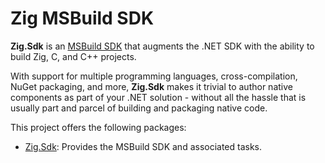 # Zig MSBuild SDK

**Zig.Sdk** is an
[MSBuild SDK](https://docs.microsoft.com/en-us/visualstudio/msbuild/how-to-use-project-sdk)
that augments the .NET SDK with the ability to build Zig, C, and C++ projects.

With support for multiple programming languages, cross-compilation, NuGet
packaging, and more, **Zig.Sdk** makes it trivial to author native components as
part of your .NET solution - without all the hassle that is usually part and
parcel of building and packaging native code.

This project offers the following packages:

* [Zig.Sdk](https://www.nuget.org/packages/Zig.Sdk): Provides the MSBuild SDK
  and associated tasks.
